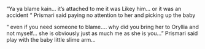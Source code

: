 “Ya ya blame kain... it’s attached to me it was Likey him... or it was an accident “ Prismari said paying no attention to her and picking up the baby 

“ even if you need someone to blame.... why did you bring her to Oryllia and not myself... she is obviously just as much me as she is you...” Prismari said play with the baby little slime arm...